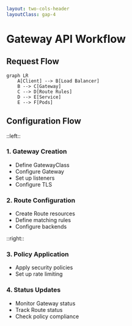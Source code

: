 ```yaml
layout: two-cols-header
layoutClass: gap-4
```

# Gateway API Workflow

## Request Flow

```mermaid
graph LR
    A[Client] --> B[Load Balancer]
    B --> C[Gateway]
    C --> D[Route Rules]
    D --> E[Service]
    E --> F[Pods]
```

## Configuration Flow

::left::

<v-click>

### 1. Gateway Creation
- Define GatewayClass
- Configure Gateway
- Set up listeners
- Configure TLS

</v-click>

<v-click>

### 2. Route Configuration
- Create Route resources
- Define matching rules
- Configure backends

</v-click>

::right::

<v-click>

### 3. Policy Application
- Apply security policies
- Set up rate limiting

</v-click>

<v-click>

### 4. Status Updates
- Monitor Gateway status
- Track Route status
- Check policy compliance

</v-click>

